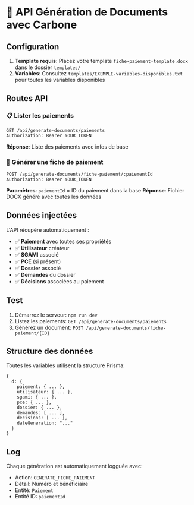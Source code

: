 # 🎯 API Génération de Documents avec Carbone

## Configuration

1. **Template requis**: Placez votre template `fiche-paiement-template.docx` dans le dossier `templates/`
2. **Variables**: Consultez `templates/EXEMPLE-variables-disponibles.txt` pour toutes les variables disponibles

## Routes API

### 📋 Lister les paiements
```http
GET /api/generate-documents/paiements
Authorization: Bearer YOUR_TOKEN
```

**Réponse**: Liste des paiements avec infos de base

### 📄 Générer une fiche de paiement
```http
POST /api/generate-documents/fiche-paiement/:paiementId
Authorization: Bearer YOUR_TOKEN
```

**Paramètres**: `paiementId` = ID du paiement dans la base
**Réponse**: Fichier DOCX généré avec toutes les données

## Données injectées

L'API récupère automatiquement :
- ✅ **Paiement** avec toutes ses propriétés
- ✅ **Utilisateur** créateur
- ✅ **SGAMI** associé  
- ✅ **PCE** (si présent)
- ✅ **Dossier** associé
- ✅ **Demandes** du dossier
- ✅ **Décisions** associées au paiement

## Test

1. Démarrez le serveur: `npm run dev`
2. Listez les paiements: `GET /api/generate-documents/paiements`
3. Générez un document: `POST /api/generate-documents/fiche-paiement/{ID}`

## Structure des données

Toutes les variables utilisent la structure Prisma:
```
{
  d: {
    paiement: { ... },
    utilisateur: { ... },
    sgami: { ... },
    pce: { ... },
    dossier: { ... },
    demandes: [ ... ],
    decisions: [ ... ],
    dateGeneration: "..."
  }
}
```

## Log

Chaque génération est automatiquement logguée avec:
- Action: `GENERATE_FICHE_PAIEMENT`
- Détail: Numéro et bénéficiaire
- Entité: `Paiement`
- Entité ID: `paiementId`